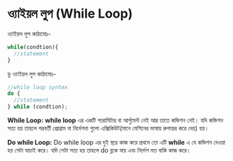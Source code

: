 # ও্যাইয়ল  লুপ (While Loop)

ও্যাইয়ল লুপ কাঠামোঃ-

```javascript
while(condtion){
  //statement
}
```

ডু ও্যাইয়ল লুপ কাঠামোঃ-

```javascript
//while loop syntex
do {
  //statement
} while (condtion);
```

**While Loop:** **while loop** এর একটি প্যরামিটার বা আর্গুমেন্ট নেই আর তাতে কন্ডিশন নেই। যদি কন্ডিশন সত্য হয় তাহলে পরবর্তী প্রোগ্রাম বা নির্দেশনা গুলো এক্সিকিউট(মানে মেশিনের ভাষায় রুপান্তর করে দেয়) হয়।

**Do while Loop:** Do while loop এর দুই স্থরে কাজ করে প্রথমে তো এটি **while** এ যে কন্ডিশন দেওয়া হয় সেটা যাচাই করে। যদি সেটা সত্য হয় তাহলে do ব্লকে যায় এবং নির্দেশ মত বাকি কাজ করে।
